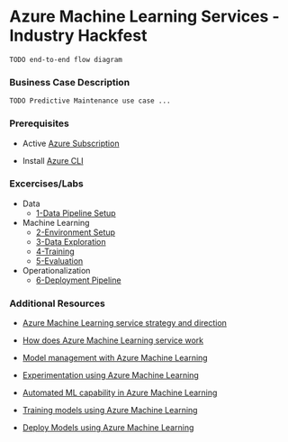 # Azure Machine Learning Services - Industry Hackfest

    TODO end-to-end flow diagram

### Business Case Description

    TODO Predictive Maintenance use case ...

### Prerequisites

- Active [Azure Subscription](https://azure.microsoft.com/en-us/free/)

- Install [Azure CLI](https://docs.microsoft.com/en-us/cli/azure/install-azure-cli?view=azure-cli-latest)

### Excercises/Labs

- Data
    - [1-Data Pipeline Setup](https://github.com/jomit/AMLWorkshop/blob/master/1-DataPipeline/README.md) 
- Machine Learning
    - [2-Environment Setup](https://github.com/jomit/AMLWorkshop/blob/master/2-EnvironmentSetup/README.md)
    - [3-Data Exploration](https://github.com/jomit/AMLWorkshop/blob/master/3-DataExploration/README.md)
    - [4-Training](https://github.com/jomit/AMLWorkshop/blob/master/4-Training/README.md)
    - [5-Evaluation](https://github.com/jomit/AMLWorkshop/blob/master/5-Evaluation/README.md)
- Operationalization
    - [6-Deployment Pipeline](https://github.com/jomit/AMLWorkshop/blob/master/6-DeploymentPipeline/README.md)


### Additional Resources

- [Azure Machine Learning service strategy and direction](https://azure.microsoft.com/en-us/blog/azure-ai-making-ai-real-for-business/)

- [How does Azure Machine Learning service work](https://docs.microsoft.com/en-us/azure/machine-learning/service/concept-azure-machine-learning-architecture)

- [Model management with Azure Machine Learning](https://docs.microsoft.com/en-us/azure/machine-learning/service/concept-model-management-and-deployment)

- [Experimentation using Azure Machine Learning](https://azure.microsoft.com/en-us/blog/experimentation-using-azure-machine-learning/)

- [Automated ML capability in Azure Machine Learning](https://azure.microsoft.com/en-us/blog/announcing-automated-ml-capability-in-azure-machine-learning/)

- [Training models using Azure Machine Learning](https://docs.microsoft.com/en-us/azure/machine-learning/service/how-to-set-up-training-targets)

- [Deploy Models using Azure Machine Learning](https://docs.microsoft.com/en-us/azure/machine-learning/service/how-to-deploy-and-where)



